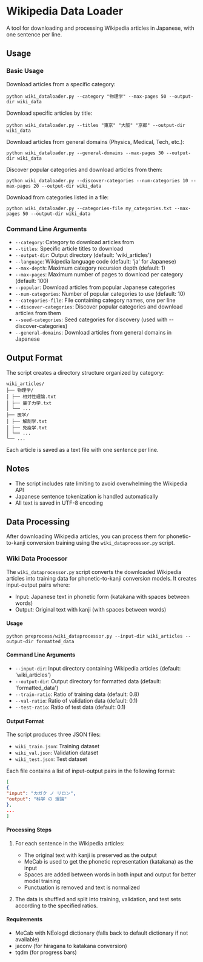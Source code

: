 # Wikipedia Data Loader

A tool for downloading and processing Wikipedia articles in Japanese, with one sentence per line.

## Usage

### Basic Usage

Download articles from a specific category:
```
python wiki_dataloader.py --category "物理学" --max-pages 50 --output-dir wiki_data
```

Download specific articles by title:
```
python wiki_dataloader.py --titles "東京" "大阪" "京都" --output-dir wiki_data
```

Download articles from general domains (Physics, Medical, Tech, etc.):
```
python wiki_dataloader.py --general-domains --max-pages 30 --output-dir wiki_data
```

Discover popular categories and download articles from them:
```
python wiki_dataloader.py --discover-categories --num-categories 10 --max-pages 20 --output-dir wiki_data
```

Download from categories listed in a file:
```
python wiki_dataloader.py --categories-file my_categories.txt --max-pages 50 --output-dir wiki_data
```

### Command Line Arguments

- `--category`: Category to download articles from
- `--titles`: Specific article titles to download
- `--output-dir`: Output directory (default: 'wiki_articles')
- `--language`: Wikipedia language code (default: 'ja' for Japanese)
- `--max-depth`: Maximum category recursion depth (default: 1)
- `--max-pages`: Maximum number of pages to download per category (default: 100)
- `--popular`: Download articles from popular Japanese categories
- `--num-categories`: Number of popular categories to use (default: 10)
- `--categories-file`: File containing category names, one per line
- `--discover-categories`: Discover popular categories and download articles from them
- `--seed-categories`: Seed categories for discovery (used with --discover-categories)
- `--general-domains`: Download articles from general domains in Japanese

## Output Format

The script creates a directory structure organized by category:

```
wiki_articles/
├── 物理学/
│ ├── 相対性理論.txt
│ ├── 量子力学.txt
│ └── ...
├── 医学/
│ ├── 解剖学.txt
│ ├── 免疫学.txt
│ └── ...
└── ...
```

Each article is saved as a text file with one sentence per line.

## Notes

- The script includes rate limiting to avoid overwhelming the Wikipedia API
- Japanese sentence tokenization is handled automatically
- All text is saved in UTF-8 encoding


## Data Processing

After downloading Wikipedia articles, you can process them for phonetic-to-kanji conversion training using the `wiki_dataprocessor.py` script.

### Wiki Data Processor

The `wiki_dataprocessor.py` script converts the downloaded Wikipedia articles into training data for phonetic-to-kanji conversion models. It creates input-output pairs where:
- Input: Japanese text in phonetic form (katakana with spaces between words)
- Output: Original text with kanji (with spaces between words)

#### Usage

```
python preprocess/wiki_dataprocessor.py --input-dir wiki_articles --output-dir formatted_data
```


#### Command Line Arguments

- `--input-dir`: Input directory containing Wikipedia articles (default: 'wiki_articles')
- `--output-dir`: Output directory for formatted data (default: 'formatted_data')
- `--train-ratio`: Ratio of training data (default: 0.8)
- `--val-ratio`: Ratio of validation data (default: 0.1)
- `--test-ratio`: Ratio of test data (default: 0.1)

#### Output Format

The script produces three JSON files:
- `wiki_train.json`: Training dataset
- `wiki_val.json`: Validation dataset
- `wiki_test.json`: Test dataset

Each file contains a list of input-output pairs in the following format:

```json
[
{
"input": "カガク ノ リロン",
"output": "科学 の 理論"
},
...
]
```


#### Processing Steps

1. For each sentence in the Wikipedia articles:
   - The original text with kanji is preserved as the output
   - MeCab is used to get the phonetic representation (katakana) as the input
   - Spaces are added between words in both input and output for better model training
   - Punctuation is removed and text is normalized

2. The data is shuffled and split into training, validation, and test sets according to the specified ratios.

#### Requirements

- MeCab with NEologd dictionary (falls back to default dictionary if not available)
- jaconv (for hiragana to katakana conversion)
- tqdm (for progress bars)



